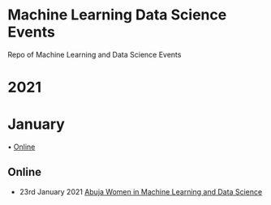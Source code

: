 # Machine Learning Data Science Events
Repo of Machine Learning and Data Science Events 

# 2021
# January

• [Online](https://github.com/chiazor/Machine-learning-Data-science-event#Online)

## Online 

- 23rd January 2021 [Abuja Women in Machine Learning and Data Science](https://www.meetup.com/Abuja-Women-in-Machine-Learning-and-Data-Science/events/275631062)
